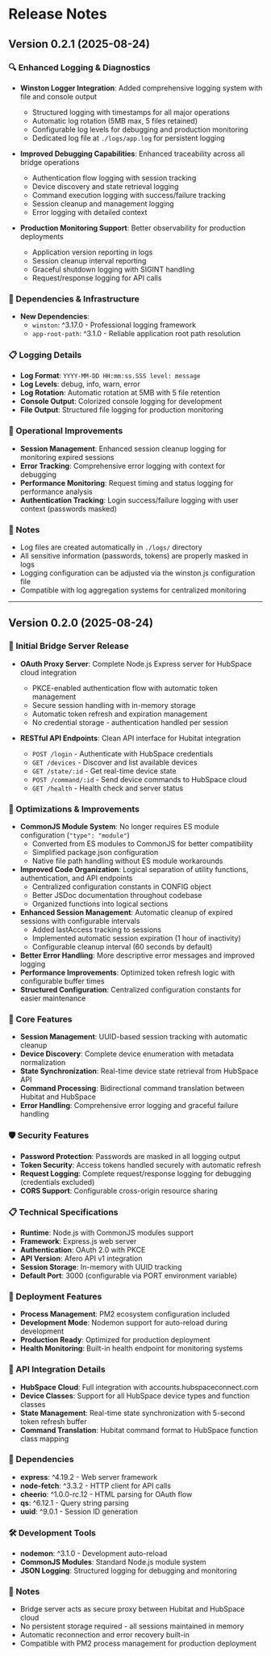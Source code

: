 # Release Notes

## Version 0.2.1 (2025-08-24)

### 🔍 Enhanced Logging & Diagnostics

- **Winston Logger Integration**: Added comprehensive logging system with file and console output
  - Structured logging with timestamps for all major operations
  - Automatic log rotation (5MB max, 5 files retained)
  - Configurable log levels for debugging and production monitoring
  - Dedicated log file at `./logs/app.log` for persistent logging

- **Improved Debugging Capabilities**: Enhanced traceability across all bridge operations
  - Authentication flow logging with session tracking
  - Device discovery and state retrieval logging
  - Command execution logging with success/failure tracking
  - Session cleanup and management logging
  - Error logging with detailed context

- **Production Monitoring Support**: Better observability for production deployments
  - Application version reporting in logs
  - Session cleanup interval reporting
  - Graceful shutdown logging with SIGINT handling
  - Request/response logging for API calls

### 🔧 Dependencies & Infrastructure

- **New Dependencies**:
  - `winston`: ^3.17.0 - Professional logging framework
  - `app-root-path`: ^3.1.0 - Reliable application root path resolution

### 📋 Logging Details

- **Log Format**: `YYYY-MM-DD HH:mm:ss.SSS level: message`
- **Log Levels**: debug, info, warn, error
- **Log Rotation**: Automatic rotation at 5MB with 5 file retention
- **Console Output**: Colorized console logging for development
- **File Output**: Structured file logging for production monitoring

### 🚀 Operational Improvements

- **Session Management**: Enhanced session cleanup logging for monitoring expired sessions
- **Error Tracking**: Comprehensive error logging with context for debugging
- **Performance Monitoring**: Request timing and status logging for performance analysis
- **Authentication Tracking**: Login success/failure logging with user context (passwords masked)

### 📝 Notes

- Log files are created automatically in `./logs/` directory
- All sensitive information (passwords, tokens) are properly masked in logs
- Logging configuration can be adjusted via the winston.js configuration file
- Compatible with log aggregation systems for centralized monitoring

---

## Version 0.2.0 (2025-08-24)

### 🎉 Initial Bridge Server Release

- **OAuth Proxy Server**: Complete Node.js Express server for HubSpace cloud integration
  - PKCE-enabled authentication flow with automatic token management
  - Secure session handling with in-memory storage
  - Automatic token refresh and expiration management
  - No credential storage - authentication handled per session

- **RESTful API Endpoints**: Clean API interface for Hubitat integration
  - `POST /login` - Authenticate with HubSpace credentials
  - `GET /devices` - Discover and list available devices
  - `GET /state/:id` - Get real-time device state
  - `POST /command/:id` - Send device commands to HubSpace cloud
  - `GET /health` - Health check and server status

### 🚀 Optimizations & Improvements

- **CommonJS Module System**: No longer requires ES module configuration (`"type": "module"`)
  - Converted from ES modules to CommonJS for better compatibility
  - Simplified package.json configuration
  - Native file path handling without ES module workarounds
- **Improved Code Organization**: Logical separation of utility functions, authentication, and API endpoints
  - Centralized configuration constants in CONFIG object
  - Better JSDoc documentation throughout codebase
  - Organized functions into logical sections
- **Enhanced Session Management**: Automatic cleanup of expired sessions with configurable intervals
  - Added lastAccess tracking to sessions
  - Implemented automatic session expiration (1 hour of inactivity)
  - Configurable cleanup interval (60 seconds by default)
- **Better Error Handling**: More descriptive error messages and improved logging
- **Performance Improvements**: Optimized token refresh logic with configurable buffer times
- **Structured Configuration**: Centralized configuration constants for easier maintenance

### 🔧 Core Features

- **Session Management**: UUID-based session tracking with automatic cleanup
- **Device Discovery**: Complete device enumeration with metadata normalization
- **State Synchronization**: Real-time device state retrieval from HubSpace API
- **Command Processing**: Bidirectional command translation between Hubitat and HubSpace
- **Error Handling**: Comprehensive error logging and graceful failure handling

### 🛡️ Security Features

- **Password Protection**: Passwords are masked in all logging output
- **Token Security**: Access tokens handled securely with automatic refresh
- **Request Logging**: Complete request/response logging for debugging (credentials excluded)
- **CORS Support**: Configurable cross-origin resource sharing

### 📋 Technical Specifications

- **Runtime**: Node.js with CommonJS modules support
- **Framework**: Express.js web server
- **Authentication**: OAuth 2.0 with PKCE
- **API Version**: Afero API v1 integration
- **Session Storage**: In-memory with UUID tracking
- **Default Port**: 3000 (configurable via PORT environment variable)

### 🚀 Deployment Features

- **Process Management**: PM2 ecosystem configuration included
- **Development Mode**: Nodemon support for auto-reload during development
- **Production Ready**: Optimized for production deployment
- **Health Monitoring**: Built-in health endpoint for monitoring systems

### 📝 API Integration Details

- **HubSpace Cloud**: Full integration with accounts.hubspaceconnect.com
- **Device Classes**: Support for all HubSpace device types and function classes
- **State Management**: Real-time state synchronization with 5-second token refresh buffer
- **Command Translation**: Hubitat command format to HubSpace function class mapping

### 🔧 Dependencies

- **express**: ^4.19.2 - Web server framework
- **node-fetch**: ^3.3.2 - HTTP client for API calls
- **cheerio**: ^1.0.0-rc.12 - HTML parsing for OAuth flow
- **qs**: ^6.12.1 - Query string parsing
- **uuid**: ^9.0.1 - Session ID generation

### 🛠️ Development Tools

- **nodemon**: ^3.1.0 - Development auto-reload
- **CommonJS Modules**: Standard Node.js module system
- **JSON Logging**: Structured logging for debugging and monitoring

### 📝 Notes

- Bridge server acts as secure proxy between Hubitat and HubSpace cloud
- No persistent storage required - all sessions maintained in memory
- Automatic reconnection and error recovery built-in
- Compatible with PM2 process management for production deployment

